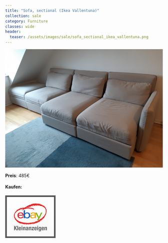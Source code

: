 ```yaml
---
title: "Sofa, sectional (Ikea Vallentuna)"
collection: sale
category: Furniture
classes: wide
header: 
  teaser: /assets/images/sale/sofa_sectional_ikea_vallentuna.png
---
```




<a href="">
  <img src="/assets/images/sale/sofa_sectional_ikea_vallentuna.png" alt="Sofa, sectional (Ikea Vallentuna)">
</a>

**Preis**: 485€


#### Kaufen:
<a href="">
  <img src="/assets/images/ebay.png" alt="Ebay Kleinanzeigen" style="border: 5px solid #555">
</a>

